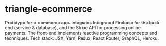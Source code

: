 # triangle-ecommerce
Prototype for e-commerce app. Integrates Integrated Firebase for the back-end (service &amp; database), and the Stripe API for processing online payments. The front-end implements reactive programming concepts and techniques. Tech stack: JSX, Yarn, Redux, React Router, GraphQL, Heroku. 

